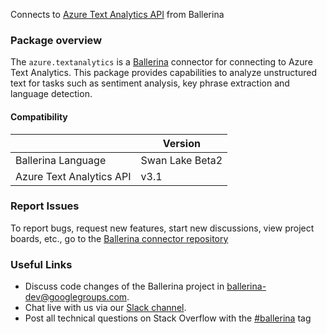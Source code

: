 
Connects to [Azure Text Analytics API](https://docs.microsoft.com/en-us/azure/cognitive-services/text-analytics/) from Ballerina

### Package overview

The `azure.textanalytics` is a [Ballerina](https://ballerina.io/) connector for connecting to Azure Text Analytics. This package provides capabilities to analyze unstructured text for tasks such as sentiment analysis, key phrase extraction and language detection.

#### Compatibility
|                            | Version           |
|----------------------------|-------------------|
| Ballerina Language         | Swan Lake Beta2   |
| Azure Text Analytics API   | v3.1              |

### Report Issues
To report bugs, request new features, start new discussions, view project boards, etc., go to the [Ballerina connector repository](https://github.com/ballerina-platform/ballerinax-openapi-connectors)
### Useful Links
- Discuss code changes of the Ballerina project in [ballerina-dev@googlegroups.com](mailto:ballerina-dev@googlegroups.com).
- Chat live with us via our [Slack channel](https://ballerina.io/community/slack/).
- Post all technical questions on Stack Overflow with the [#ballerina](https://stackoverflow.com/questions/tagged/ballerina) tag